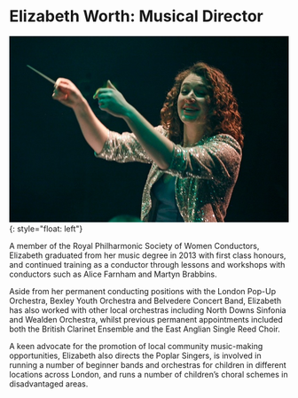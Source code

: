 
# Elizabeth Worth: Musical Director

![image](/img/lizConductor.jpg){: style="float: left"}

A member of the Royal Philharmonic Society of Women Conductors, Elizabeth graduated from her music degree in 2013 with first class honours, and continued training as a conductor through lessons and workshops with conductors such as Alice Farnham and Martyn Brabbins.

Aside from her permanent conducting positions with the London Pop-Up Orchestra, Bexley Youth Orchestra and Belvedere Concert Band, Elizabeth has also worked with other local orchestras including North Downs Sinfonia and Wealden Orchestra, whilst previous permanent appointments included both the British Clarinet Ensemble and the East Anglian Single Reed Choir.

A keen advocate for the promotion of local community music-making opportunities, Elizabeth also directs the Poplar Singers, is involved in running a number of beginner bands and orchestras for children in different locations across London, and runs a number of children’s choral schemes in disadvantaged areas.

